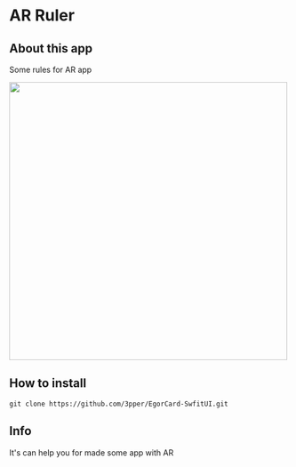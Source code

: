 # AR Ruler

## About this app

Some rules for AR app

<img src="https://github.com/3pper/ARDicee/blob/main/IMG_5014.PNG" width="500">

## How to install 

```
git clone https://github.com/3pper/EgorCard-SwfitUI.git
```
## Info 

It's can help you for made some app with AR
